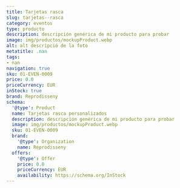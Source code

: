 ```yaml
---
title: Tarjetas rasca
slug: tarjetas--rasca
category: eventos
type: producto
description: descripción genérica de mi producto para probar
image: img/productos/mockupProduct.webp
alt: alt descripció de la foto
metatitle: .nan
tags:
- nan
navigation: true
sku: 01-EVEN-0009
price: 0.0
priceCurrency: EUR
inStock: true
brand: Reprodisseny
schema:
  '@type': Product
  name: Tarjetas rasca personalizados
  description: descripción genérica de mi producto para probar
  image: img/productos/mockupProduct.webp
  sku: 01-EVEN-0009
  brand:
    '@type': Organization
    name: Reprodisseny
  offers:
    '@type': Offer
    price: 0.0
    priceCurrency: EUR
    availability: https://schema.org/InStock
---
```

